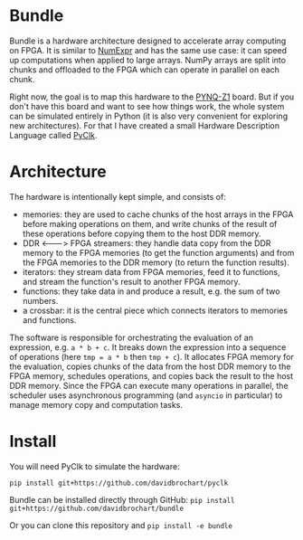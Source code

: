 # Bundle

Bundle is a hardware architecture designed to accelerate array computing on
FPGA. It is similar to [NumExpr](https://numexpr.readthedocs.io) and has the
same use case: it can speed up computations when applied to large arrays.  NumPy
arrays are split into chunks and offloaded to the FPGA which can operate in
parallel on each chunk.

Right now, the goal is to map this hardware to the [PYNQ-Z1](http://www.pynq.io)
board. But if you don't have this board and want to see how things work, the
whole system can be simulated entirely in Python (it is also very convenient for
exploring new architectures). For that I have created a small Hardware
Description Language called [PyClk](https://github.com/davidbrochart/pyclk).

# Architecture

The hardware is intentionally kept simple, and consists of:
- memories: they are used to cache chunks of the host arrays in the FPGA before
  making operations on them, and write chunks of the result of these operations
before copying them to the host DDR memory.
- DDR <---> FPGA streamers: they handle data copy from the DDR memory to the
  FPGA memories (to get the function arguments) and from the FPGA memories to
the DDR memory (to return the function results).
- iterators: they stream data from FPGA memories, feed it to functions, and
  stream the function's result to another FPGA memory.
- functions: they take data in and produce a result, e.g. the sum of two
  numbers.
- a crossbar: it is the central piece which connects iterators to memories and
  functions.

The software is responsible for orchestrating the evaluation of an expression,
e.g. `a * b + c`. It breaks down the expression into a sequence of operations
(here `tmp = a * b` then `tmp + c`). It allocates FPGA memory for the
evaluation, copies chunks of the data from the host DDR memory to the FPGA
memory, schedules operations, and copies back the result to the host DDR memory.
Since the FPGA can execute many operations in parallel, the scheduler uses
asynchronous programming (and `asyncio` in particular) to manage memory copy and
computation tasks.

# Install

You will need PyClk to simulate the hardware:

`pip install git+https://github.com/davidbrochart/pyclk`

Bundle can be installed directly through GitHub: `pip install
git+https://github.com/davidbrochart/bundle`

Or you can clone this repository and `pip install -e bundle`
